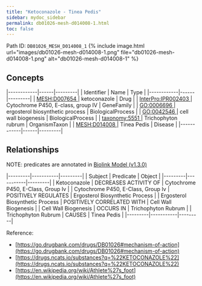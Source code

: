 ```yaml
---
title: "Ketoconazole - Tinea Pedis"
sidebar: mydoc_sidebar
permalink: db01026-mesh-d014008-1.html
toc: false 
---
```



Path ID: `DB01026_MESH_D014008_1`
{% include image.html url="images/db01026-mesh-d014008-1.png" file="db01026-mesh-d014008-1.png" alt="db01026-mesh-d014008-1" %}

## Concepts

|------------|------|---------|
| Identifier | Name | Type    |
|------------|------|---------|
| <a href="https://identifiers.org/MESH:D007654">MESH:D007654 </a> | ketoconazole | Drug |
| <a href="https://identifiers.org/InterPro:IPR002403">InterPro:IPR002403 </a> | Cytochrome P450, E-class, group IV | GeneFamily |
| <a href="https://identifiers.org/GO:0006696">GO:0006696 </a> | ergosterol biosynthetic process | BiologicalProcess |
| <a href="https://identifiers.org/GO:0042546">GO:0042546 </a> | cell wall biogenesis | BiologicalProcess |
| <a href="https://identifiers.org/taxonomy:5551">taxonomy:5551 </a> | Trichophyton rubrum | OrganismTaxon |
| <a href="https://identifiers.org/MESH:D014008">MESH:D014008 </a> | Tinea Pedis | Disease |
|------------|------|---------|

## Relationships


NOTE: predicates are annotated in <a href="https://github.com/biolink/biolink-model/releases/tag/v1.3.0">Biolink Model (v1.3.0)</a>

|---------|-----------|---------|
| Subject | Predicate | Object  |
|---------|-----------|---------|
| Ketoconazole | DECREASES ACTIVITY OF | Cytochrome P450, E-Class, Group Iv |
| Cytochrome P450, E-Class, Group Iv | POSITIVELY REGULATES | Ergosterol Biosynthetic Process |
| Ergosterol Biosynthetic Process | POSITIVELY CORRELATED WITH | Cell Wall Biogenesis |
| Cell Wall Biogenesis | OCCURS IN | Trichophyton Rubrum |
| Trichophyton Rubrum | CAUSES | Tinea Pedis |
|---------|-----------|---------|

Reference: 
  - [https://go.drugbank.com/drugs/DB01026#mechanism-of-action](https://go.drugbank.com/drugs/DB01026#mechanism-of-action)
  - [https://drugs.ncats.io/substances?q=%22KETOCONAZOLE%22](https://drugs.ncats.io/substances?q=%22KETOCONAZOLE%22)
  - [https://en.wikipedia.org/wiki/Athlete%27s_foot](https://en.wikipedia.org/wiki/Athlete%27s_foot)
